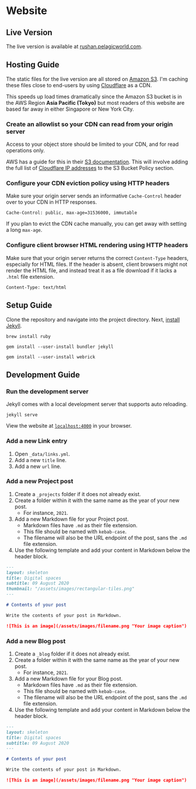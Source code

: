 # Website

## Live Version

The live version is available at [rushan.pelagicworld.com](https://rushan.pelagicworld.com).

## Hosting Guide

The static files for the live version are all stored on [Amazon S3](https://aws.amazon.com/s3).
I'm caching these files close to end-users by using [Cloudflare](https://www.cloudflare.com) as a CDN.

This speeds up load times dramatically since the Amazon S3 bucket is in the AWS Region **Asia Pacific (Tokyo)**
but most readers of this website are based far away in either Singapore or New York City.

### Create an allowlist so your CDN can read from your origin server

Access to your object store should be limited to your CDN, and for read operations only.

AWS has a guide for this in their
[S3 documentation](https://docs.aws.amazon.com/AmazonS3/latest/userguide/example-bucket-policies.html#example-bucket-policies-IP).
This will involve adding the full list of [Cloudflare IP addresses](https://www.cloudflare.com/ips) to the S3 Bucket Policy section.

### Configure your CDN eviction policy using HTTP headers

Make sure your origin server sends an informative `Cache-Control` header over to your CDN in HTTP responses.

```
Cache-Control: public, max-age=31536000, immutable
```

If you plan to evict the CDN cache manually, you can get away with setting a long `max-age`.

### Configure client browser HTML rendering using HTTP headers

Make sure that your origin server returns the correct `Content-Type` headers, especially for HTML files.
If the header is absent, client browsers might not render the HTML file,
and instead treat it as a file download if it lacks a `.html` file extension.

```
Content-Type: text/html
```

## Setup Guide

Clone the repository and navigate into the project directory.
Next, [install Jekyll](https://jekyllrb.com/docs/installation/macos).

```
brew install ruby
```

```
gem install --user-install bundler jekyll
```

```
gem install --user-install webrick
```

## Development Guide

### Run the development server

Jekyll comes with a local development server that supports auto reloading.

```
jekyll serve
```

View the website at [`localhost:4000`](http://localhost:4000/) in your browser.

### Add a new Link entry

1. Open `_data/links.yml`.
1. Add a new `title` line.
1. Add a new `url` line.

### Add a new Project post

1. Create a `_projects` folder if it does not already exist.
1. Create a folder within it with the same name as the year of your new post.
    - For instance, `2021`.
1. Add a new Markdown file for your Project post.
    - Markdown files have `.md` as their file extension.
    - This file should be named with `kebab-case`.
    - The filename will also be the URL endpoint of the post, sans the `.md` file extension.
1. Use the following template and add your content in Markdown below the header block.

```markdown
---
layout: skeleton
title: Digital spaces
subtitle: 09 August 2020
thumbnail: "/assets/images/rectangular-tiles.png"
---

# Contents of your post

Write the contents of your post in Markdown.

![This is an image](/assets/images/filename.png "Your image caption")
```

### Add a new Blog post

1. Create a `_blog` folder if it does not already exist.
1. Create a folder within it with the same name as the year of your new post.
    - For instance, `2021`.
1. Add a new Markdown file for your Blog post.
    - Markdown files have `.md` as their file extension.
    - This file should be named with `kebab-case`.
    - The filename will also be the URL endpoint of the post, sans the `.md` file extension.
1. Use the following template and add your content in Markdown below the header block.

```markdown
---
layout: skeleton
title: Digital spaces
subtitle: 09 August 2020
---

# Contents of your post

Write the contents of your post in Markdown.

![This is an image](/assets/images/filename.png "Your image caption")
```
